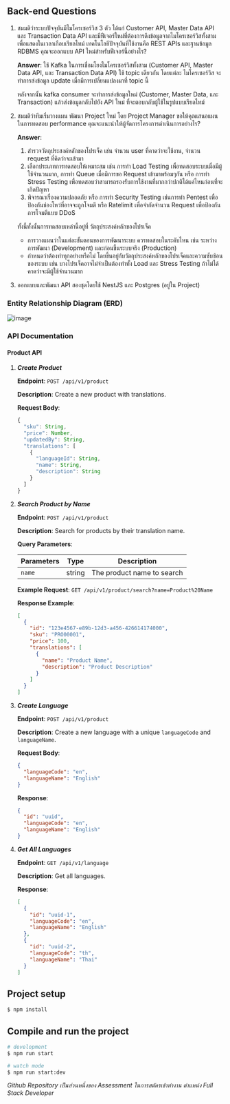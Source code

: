 ## Back-end Questions

1. สมมติว่าระบบปัจจุบันมีไมโครเซอร์วิส 3 ตัว ได้แก่ Customer API, Master Data API และ Transaction Data API และมีฟีเจอร์ใหม่ที่ต้องการดึงข้อมูลจากไมโครเซอร์วิสทั้งสามเพื่อแสดงในเวลาเกือบเรียลไทม์ เทคโนโลยีปัจจุบันที่ใช้งานคือ REST APIs และฐานข้อมูล RDBMS คุณจะออกแบบ API ใหม่สำหรับฟีเจอร์นี้อย่างไร?

    **Answer**: ใช้ Kafka ในการเชื่อมโยงไมโครเซอร์วิสทั้งสาม (Customer API, Master Data API, และ Transaction Data API) ใช้ topic เดียวกัน โดยแต่ละ ไมโครเซอร์วิส จะทำการส่งข้อมูล update เมื่อมีการเปลี่ยนแปลงมาที่ topic นี้ 

    หลังจากนั้น kafka consumer จะทำการส่งข้อมูลใหม่ (Customer, Master Data, และ Transaction) แล้วส่งข้อมูลกลับไปยัง API ใหม่ ที่จะตอบกลับผู้ใช้ในรูปแบบเรียลไทม์

2. สมมติว่าทีมเริ่มวางแผน พัฒนา Project ใหม่ โดย Project Manager ขอให้คุณเสนอแผนในการทดสอบ performance คุณจะแนะนำให้ผู้จัดการโครงการดำเนินการอย่างไร?

    **Answer**: 
    1. สำรวจวัตถุประสงค์หลักของโปรเจ็ค เช่น จำนวน user ที่คาดว่าจะใช้งาน, จำนวน request ที่คิดว่าจะเข้ามา
    2. เลือกประเภทการทดสอบให้เหมาะสม เช่น การทำ Load Testing เพื่อทดสอบระบบเมื่อมีผู้ใช้จำนวนมาก, การทำ Queue เมื่อมีการขอ Request เข้ามาพร้อมๆกัน หรือ การทำ Stress Testing เพื่อทดสอบว่าสามารถรองรับการใช้งานที่มากกว่าปกติได้แค่ไหนก่อนที่จะเกิดปัญหา 
    3. พิจารณาเรื่องความปลอดภัย หรือ การทำ Security Testing เช่นการทำ Pentest เพื่อป้องกันช่องโหว่ที่อาจจะถูกโจมตี หรือ Ratelimit เพื่อจำกัดจำนวน Request เพื่อป้องกันการโจมตีแบบ DDoS

    ทั้งนี้ทั้งนั้นการทดสอบเหล่านี้อยู่ที่ วัตถุประสงค์หลักของโปรเจ็ค
    * การวางแผนว่าในแต่ละขั้นตอนของการพัฒนาระบบ ควรทดสอบในระดับไหน เช่น ระหว่างการพัฒนา (Development) และก่อนขึ้นระบบจริง (Production)
    * กำหนดว่าต้องทำทุกอย่างหรือไม่ โดยขึ้นอยู่กับวัตถุประสงค์หลักของโปรเจ็คและความซับซ้อนของระบบ เช่น บางโปรเจ็คอาจไม่จำเป็นต้องทำทั้ง Load และ Stress Testing ถ้าไม่ได้คาดว่าจะมีผู้ใช้จำนวนมาก
  3. ออกแบบและพัฒนา API สองชุดโดยใช้ NestJS และ Postgres (อยู่ใน Project)

### Entity Relationship Diagram (ERD)
![image](https://res.cloudinary.com/dmd2b4hlk/image/upload/fl_preserve_transparency/v1734338097/multilang-product-erd_zloxi7.jpg?_s=public-apps)

### API Documentation
#### Product API
1. _**Create Product**_

    **Endpoint**: `POST /api/v1/product`

    **Description**: Create a new product with translations.

    **Request Body**:

    ```js
    {
      "sku": String,
      "price": Number,
      "updatedBy": String,
      "translations": [
        {
          "languageId": String,
          "name": String,
          "description": String
        }
      ]
    }
    ```

2. _**Search Product by Name**_

    **Endpoint**: `POST /api/v1/product`

    **Description**: Search for products by their translation name.

    **Query Parameters**:

    | Parameters | Type   | Description               |
    |------------|--------|---------------------------|
    | `name`     | string | The product name to search |

    **Example Request**: `GET /api/v1/product/search?name=Product%20Name`

    **Response Example**:

    ```json
    [
      {
        "id": "123e4567-e89b-12d3-a456-426614174000",
        "sku": "PRO00001",
        "price": 100,
        "translations": [
          {
            "name": "Product Name",
            "description": "Product Description"
          }
        ]
      }
    ]
    ```
3. _**Create Language**_

    **Endpoint**: `POST /api/v1/product`

    **Description**: Create a new language with a unique `languageCode` and `languageName`.

    **Request Body**: 
    ```json
    {
      "languageCode": "en",
      "languageName": "English"
    }
    ```
    **Response**:

    ```json
    {
      "id": "uuid",
      "languageCode": "en",
      "languageName": "English"
    }
    ```

4. _**Get All Languages**_ 

    **Endpoint**: `GET /api/v1/language`

    **Description**: Get all languages.

    **Response**:

    ```json
    [
      {
        "id": "uuid-1",
        "languageCode": "en",
        "languageName": "English"
      },
      {
        "id": "uuid-2",
        "languageCode": "th",
        "languageName": "Thai"
      }
    ]
    ```
    

## Project setup

```bash
$ npm install
```

## Compile and run the project

```bash
# development
$ npm run start

# watch mode
$ npm run start:dev
```
_Github Repository เป็นส่วนหนึ่งของ Assessment ในการสมัครเข้าทำงาน ตำแหน่ง Full Stack Developer_

